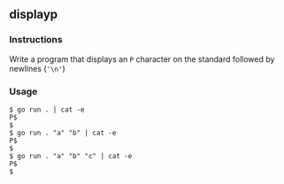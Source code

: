 ## displayp

### Instructions

Write a program that displays an `P` character on the standard followed by newlines (`'\n'`)

### Usage

```console
$ go run . | cat -e
P$
$
$ go run . "a" "b" | cat -e
P$
$
$ go run . "a" "b" "c" | cat -e
P$
$
```